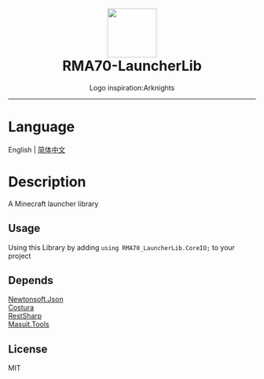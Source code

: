 ﻿<h1 align="center">
    <img width="100px" src="https://raw.githubusercontent.com/T4M-Moling/READMEImages/master/RMA70-LauncherLib/logo.png"/><br>
	RMA70-LauncherLib
</h1>
<p align="center">
	Logo inspiration:Arknights
</p>

---

# Language
English | [简体中文](https://github.com/T4M-Moling/RMA70-LauncherLib/blob/master/README-ZH.md)

# Description
A Minecraft launcher library

## Usage

Using this Library by adding `using RMA70_LauncherLib.CoreIO;` to your project

## Depends

[Newtonsoft.Json](https://github.com/JamesNK/Newtonsoft.Json)  
[Costura](https://github.com/Fody/Costura)  
[RestSharp](https://github.com/restsharp/RestSharp)  
[Masuit.Tools](https://github.com/ldqk/Masuit.Tools)

## License
MIT